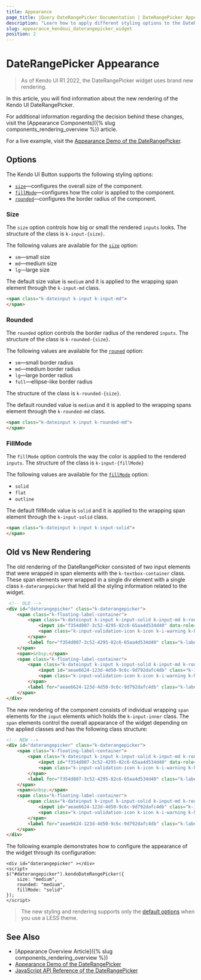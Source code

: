 ```yaml
---
title: Appearance
page_title: jQuery DateRangePicker Documentation | DateRangePicker Appearance
description: "Learn how to apply different styling options to the DateRangePicker widget."
slug: appearance_kendoui_daterangepicker_widget
position: 2
---
```


# DateRangePicker Appearance

> As of Kendo UI R1 2022, the DateRangePicker widget uses brand new rendering.

In this article, you will find information about the new rendering of the Kendo UI DateRangePicker.

For additional information regarding the decision behind these changes, visit the [Appearance Components]({% slug components_rendering_overview %}) article.

For a live example, visit the [Appearance Demo of the DateRangePicker](https://demos.telerik.com/kendo-ui/daterangepicker/appearance).

## Options

The Kendo UI Button supports the following styling options:

- [`size`](#size)—configures the overall size of the component.
- [`fillMode`](#fillmode)—configures how the color is applied to the component.
- [`rounded`](#rounded)—configures the border radius of the component.

### Size

The `size` option controls how big or small the rendered `inputs` looks. The structure of the class is `k-input-{size}`.

The following values are available for the [`size`](/api/javascript/ui/daterangepicker/configuration/size) option:

- `sm`—small size
- `md`—medium size
- `lg`—large size

The default size value is `medium` and it is applied to the wrapping span element through the `k-input-md` class.

```html
<span class="k-dateinput k-input k-input-md">
</span>
``` 

### Rounded

The `rounded` option controls the border radius of the rendered `inputs`. The structure of the class is `k-rounded-{size}`.

The following values are available for the [`rouned`](/api/javascript/ui/daterangepicker/configuration/rounded) option:

- `sm`—small border radius
- `md`—medium border radius
- `lg`—large border radius
- `full`—ellipse-like border radius

The structure of the class is `k-rounded-{size}`.

The default rounded value is `medium` and it is applied to the wrapping spans element through the `k-rounded-md` class.

```html
<span class="k-dateinput k-input k-rounded-md">
</span>
```

### FillMode

The `fillMode` option controls the way the color is applied to the rendered `inputs`. The structure of the class is `k-input-{fillMode}`

The following values are available for the [`fillMode`](/api/javascript/ui/daterangepicker/configuration/fillmode) option:

- `solid`
- `flat`
- `outline`

The default fillMode value is `solid` and it is applied to the wrapping span element through the `k-input-solid` class.

```html
<span class="k-dateinput k-input k-input-solid">
</span>
```

## Old vs New Rendering

The old rendering of the DateRangePicker consisted of two input elements that were wrapped in span elements with the `k-textbox-container` class. These span elements were wrapped in a single div element with a single class `k-daterangepicker` that held all the styling information related to the widget.

```html
 <!-- OLD -->
<div id="daterangepicker" class="k-daterangepicker">
    <span class="k-floating-label-container">
        <span class="k-dateinput k-input k-input-solid k-input-md k-rounded-md" style="">
            <input id="f354d807-3c52-4295-82c6-65aa4d534d40" data-role="dateinput" class="k-input-inner">
            <span class="k-input-validation-icon k-icon k-i-warning k-hidden"></span>
        </span>
        <label for="f354d807-3c52-4295-82c6-65aa4d534d40" class="k-label">Start</label>
    </span>
    <span>&nbsp;</span>
    <span class="k-floating-label-container">
        <span class="k-dateinput k-input k-input-solid k-input-md k-rounded-md" style="">
            <input id="aeae6624-123d-4d50-9c6c-9d792dafc4db" class="k-input-inner">
            <span class="k-input-validation-icon k-icon k-i-warning k-hidden"></span>
        </span>
        <label for="aeae6624-123d-4d50-9c6c-9d792dafc4db" class="k-label">End</label>
    </span>
</div>
```

The new rendering of the component consists of individual wrapping `span` elements for the `input` elements which holds the `k-input-inner` class. The `span` elements control the overall appearance of the widget depending on the applied classes and has the following class structure:

```html
<!-- NEW -->
<div id="daterangepicker" class="k-daterangepicker">
    <span class="k-floating-label-container">
        <span class="k-dateinput k-input k-input-solid k-input-md k-rounded-md" style="">
            <input id="f354d807-3c52-4295-82c6-65aa4d534d40" data-role="dateinput" class="k-input-inner">
            <span class="k-input-validation-icon k-icon k-i-warning k-hidden"></span>
        </span>
        <label for="f354d807-3c52-4295-82c6-65aa4d534d40" class="k-label">Start</label>
    </span>
    <span>&nbsp;</span>
    <span class="k-floating-label-container">
        <span class="k-dateinput k-input k-input-solid k-input-md k-rounded-md" style="">
            <input id="aeae6624-123d-4d50-9c6c-9d792dafc4db" class="k-input-inner">
            <span class="k-input-validation-icon k-icon k-i-warning k-hidden"></span>
        </span>
        <label for="aeae6624-123d-4d50-9c6c-9d792dafc4db" class="k-label">End</label>
    </span>
</div>
```

The following example demonstrates how to configure the appearance of the widget through its configuration:

```dojo
<div id="daterangepicker" ></div>
<script>
$("#daterangepicker").kendoDateRangePicker({
    size: "medium",
    rounded: "medium",
    fillMode: "solid"
});
</script>
```

> The new styling and rendering supports only the [default options](#options) when you use a LESS theme.

## See Also

* [Appearance Overview Article]({% slug components_rendering_overview %})
* [Appearance Demo of the DateRangePicker](https://demos.telerik.com/kendo-ui/daternagepicker/appearance)
* [JavaScript API Reference of the DateRangePicker](/api/javascript/ui/daterangepicker)
